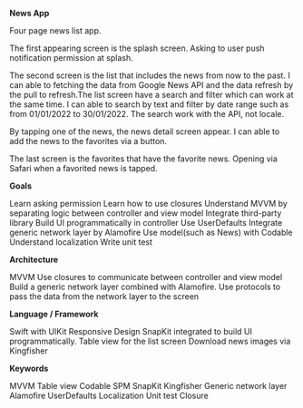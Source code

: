 **News App**

Four page news list app.

The first appearing screen is the splash screen. Asking to user push notification permission at splash.

The second screen is the list that includes the news from now to the past. I can able to fetching the data from Google News API and the data refresh by the pull to refresh.The list screen have a search and filter which can work at the same time. I can able to search by text and filter by date range such as from 01/01/2022 to 30/01/2022. The search work with the API, not locale.

By tapping one of the news, the news detail screen appear. I can able to add the news to the favorites via a button.

The last screen is the favorites that have the favorite news. Opening via Safari when a favorited news is tapped.

**Goals**

 Learn asking permission
 Learn how to use closures
 Understand MVVM by separating logic between controller and view model
 Integrate third-party library
 Build UI programmatically in controller
 Use UserDefaults
 Integrate generic network layer by Alamofire
 Use model(such as News) with Codable
 Understand localization
 Write unit test

**Architecture**

MVVM
Use closures to communicate between controller and view model
Build a generic network layer combined with Alamofire.
Use protocols to pass the data from the network layer to the screen

**Language / Framework**

Swift with UIKit
Responsive Design
SnapKit integrated to build UI programmatically. 
Table view for the list screen
Download news images via Kingfisher

**Keywords**

MVVM
Table view
Codable
SPM
SnapKit
Kingfisher
Generic network layer
Alamofire
UserDefaults
Localization
Unit test
Closure
